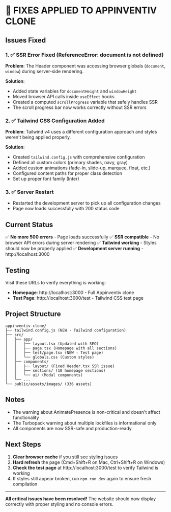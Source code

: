 # 🔧 FIXES APPLIED TO APPINVENTIV CLONE

## Issues Fixed

### 1. ✅ **SSR Error Fixed** (ReferenceError: document is not defined)
**Problem**: The Header component was accessing browser globals (`document`, `window`) during server-side rendering.

**Solution**:
- Added state variables for `documentHeight` and `windowHeight`
- Moved browser API calls inside `useEffect` hooks
- Created a computed `scrollProgress` variable that safely handles SSR
- The scroll progress bar now works correctly without SSR errors

### 2. ✅ **Tailwind CSS Configuration Added**
**Problem**: Tailwind v4 uses a different configuration approach and styles weren't being applied properly.

**Solution**:
- Created `tailwind.config.js` with comprehensive configuration
- Defined all custom colors (primary shades, navy, gray)
- Added custom animations (fade-in, slide-up, marquee, float, etc.)
- Configured content paths for proper class detection
- Set up proper font family (Inter)

### 3. ✅ **Server Restart**
- Restarted the development server to pick up all configuration changes
- Page now loads successfully with 200 status code

## Current Status

✅ **No more 500 errors** - Page loads successfully
✅ **SSR compatible** - No browser API errors during server rendering
✅ **Tailwind working** - Styles should now be properly applied
✅ **Development server running** - http://localhost:3000

## Testing

Visit these URLs to verify everything is working:
- **Homepage**: http://localhost:3000 - Full Appinventiv clone
- **Test Page**: http://localhost:3000/test - Tailwind CSS test page

## Project Structure

```
appinventiv-clone/
├── tailwind.config.js (NEW - Tailwind configuration)
├── src/
│   ├── app/
│   │   ├── layout.tsx (Updated with SEO)
│   │   ├── page.tsx (Homepage with all sections)
│   │   ├── test/page.tsx (NEW - Test page)
│   │   └── globals.css (Custom styles)
│   ├── components/
│   │   ├── layout/ (Fixed Header.tsx SSR issue)
│   │   ├── sections/ (10 homepage sections)
│   │   └── ui/ (Modal components)
│   └── ...
└── public/assets/images/ (336 assets)
```

## Notes

- The warning about AnimatePresence is non-critical and doesn't affect functionality
- The Turbopack warning about multiple lockfiles is informational only
- All components are now SSR-safe and production-ready

## Next Steps

1. **Clear browser cache** if you still see styling issues
2. **Hard refresh** the page (Cmd+Shift+R on Mac, Ctrl+Shift+R on Windows)
3. **Check the test page** at http://localhost:3000/test to verify Tailwind is working
4. If styles still appear broken, run `npm run dev` again to ensure fresh compilation

---

**All critical issues have been resolved!** The website should now display correctly with proper styling and no console errors.